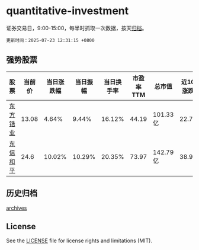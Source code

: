 # quantitative-investment

证券交易日，9:00-15:00，每半时抓取一次数据，按天[归档](archives)。

`更新时间：2025-07-23 12:31:15 +0800`

## 强势股票

|股票|当前价|当日涨跌幅|当日振幅|当日换手率|市盈率TTM|总市值|近10日涨跌幅|
|----|----|----|----|----|----|----|----|
|[东方锆业](https://xueqiu.com/S/SZ002167)|13.08|4.64%|9.44%|16.12%|44.19|101.33亿|22.7%|
|[东信和平](https://xueqiu.com/S/SZ002017)|24.6|10.02%|10.29%|20.35%|73.97|142.79亿|38.98%|

## 历史归档

[archives](archives)

## License

See the [LICENSE](LICENSE) file for license rights and limitations (MIT).